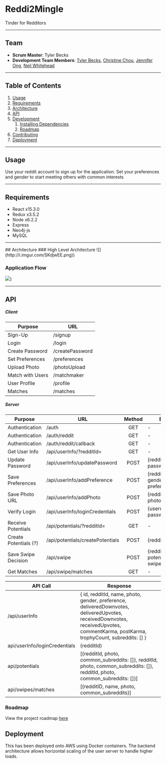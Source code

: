 # Reddi2Mingle
Tinder for Redditors 

<hr>

## Team

  - __Scrum Master__: Tyler Becks
  - __Development Team Members__: [Tyler Becks](https://github.com/tylerbecks), [Christine Chou](https://github.com/christinechou), [Jennifer Ong](https://github.com/jbarbettini), [Neil Whitehead](https://github.com/n-white)

<hr>

## Table of Contents

1. [Usage](#Usage)
1. [Requirements](#requirements)
1. [Architecture](#architecture)
1. [API](#api)
1. [Development](#development)
    1. [Installing Dependencies](#installing-dependencies)
    1. [Roadmap](#roadmap)
1. [Contributing](#contributing)
1. [Deployment](#deployment)

<hr>

## Usage

Use your reddit account to sign up for the application. Set your preferences and gender to start meeting others with common interests 

<hr>

## Requirements

- React x15.3.0
- Redux x3.5.2
- Node x6.2.2
- Express
- Neo4j-js 
- MySQL 

<hr>
## Architecture
### High Level Architecture
![](http://i.imgur.com/SKdjwEE.png))

### Application Flow
![](http://i.imgur.com/zpbBZj0.png))

<hr>

## API

##### Client
|Purpose|URL|
|---|---|
|Sign-Up|/signup|
|Login|/login|
|Create Password|/createPassword|
|Set Preferences|/preferences|
|Upload Photo|/photoUpload|
|Match with Users|/matchmaker|
|User Profile|/profile|
|Matches|/matches|


##### Server
|Purpose|URL|Method|Body|
|---|---|:---:|---|
|Authentication|/auth|GET| - |
|Authentication|/auth/reddit |GET| - |
|Authentication|/auth/reddit/callback|GET| - |
|Get User Info|/api/userInfo/?redditId=| GET | - |
|Update Password|/api/userInfo/updatePassword| POST | {redditId, password} |
|Save Preferences|/api/userInfo/addPreference| POST | {redditId, gender, preference} |
|Save Photo URL|/api/userInfo/addPhoto| POST | {redditId, photo} |
|Verify Login|/api/userInfo/loginCredentials| POST | {username, password}|
|Receive Potentials|/api/potentials/?redditId=| GET | - |
|Create Potentials (?)|/api/potentials/createPotentials| POST | {redditId}
|Save Swipe Decision|/api/swipe| POST | {redditId, potentialId, swipeDecision}
|Get Matches|/api/swipe/matches|  GET | - |

|API Call|Response|
|---|---|
|/api/userInfo|{ id, redditId, name, photo, gender, preference, deliveredDownvotes, deliveredUpvotes, receivedDownvotes, receivedUpvotes, commentKarma, postKarma, trophyCount, subreddits: [] }|
|api/userInfo/loginCredentials| {redditId} |
|api/potentials| [{redditId, photo, common_subreddits: []}, redditId, photo, common_subreddits: []}, redditId, photo, common_subreddits: []}]|
|api/swipes/matches| [{redditID, name, photo, common_subreddits}]|


### Roadmap

View the project roadmap [here](https://trello.com/b/4jhzq2yx/thesis-scrum-board)

## Deployment
This has been deployed onto AWS using Docker containers. The backend architecture allows horizontal scaling of the user server to handle higher loads.

